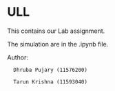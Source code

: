# ULL
This contains our Lab assignment.


The simulation are in the .ipynb file.

Author:
      
      Dhruba Pujary (11576200)
      
      Tarun Krishna (11593040)
